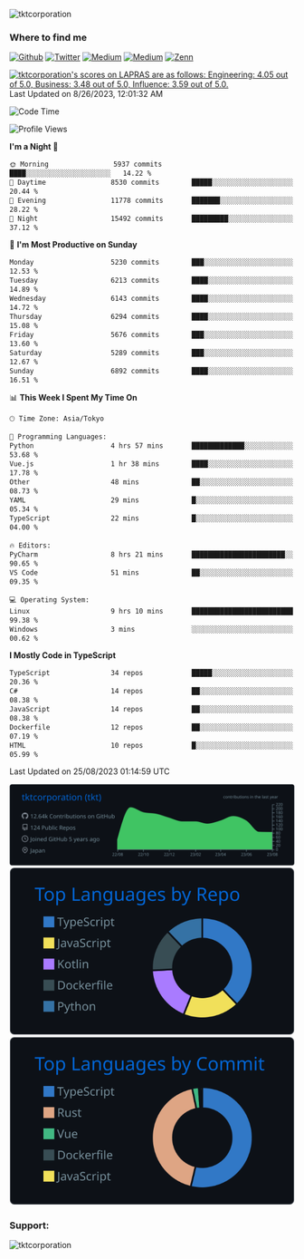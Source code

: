 <p align="left"> <img src="https://komarev.com/ghpvc/?username=tktcorporation&label=Profile%20views&color=0e75b6&style=flat" alt="tktcorporation" /> </p>

<h3>Where to find me</h3>
<p>
<a href="https://github.com/tktcorporation" target="_blank"><img alt="Github" src="https://img.shields.io/badge/GitHub-%2312100E.svg?&style=for-the-badge&logo=Github&logoColor=white" /></a>
<a href="https://twitter.com/tktcorporation" target="_blank"><img alt="Twitter" src="https://img.shields.io/badge/twitter-%231DA1F2.svg?&style=for-the-badge&logo=twitter&logoColor=white" /></a>
<a href="https://www.linkedin.com/in/tktcorporation" target="_blank"><img alt="Medium" src="https://img.shields.io/badge/linkdin-0a66c2.svg?&style=for-the-badge&logo=linkedin&logoColor=white" /></a>
<a href="https://qiita.com/tktcorporation" target="_blank"><img alt="Medium" src="https://img.shields.io/badge/qiita-55C500.svg?&style=for-the-badge&logo=qiita&logoColor=white" /></a>
<a href="https://zenn.dev/tktcorporation" target="_blank"><img alt="Zenn" src="https://img.shields.io/badge/Zenn-3EA8FF.svg?&style=for-the-badge&logo=Zenn&logoColor=white" /></a>
</p>

<!--START_SECTION:lapras-card-->
<p ><a href="https://lapras.com/public/tktcorporation" target="_blank" rel="noopener noreferrer"><img alt="tktcorporation's scores on LAPRAS are as follows: Engineering: 4.05 out of 5.0, Business: 3.48 out of 5.0, Influence: 3.59 out of 5.0." src="https://lapras-card-generator.vercel.app/api/svg?e=4.05&b=3.48&i=3.59&b1=%23232323&b2=%236d6d6d&i1=%23212121&i2=%23818181&l=en" width="300" ></a>  
Last Updated on 8/26/2023, 12:01:32 AM</p>
<!--END_SECTION:lapras-card-->
  
<!--START_SECTION:waka-->
![Code Time](http://img.shields.io/badge/Code%20Time-1%2C115%20hrs%207%20mins-blue)

![Profile Views](http://img.shields.io/badge/Profile%20Views-1-blue)

**I'm a Night 🦉** 

```text
🌞 Morning                5937 commits        ████░░░░░░░░░░░░░░░░░░░░░   14.22 % 
🌆 Daytime                8530 commits        █████░░░░░░░░░░░░░░░░░░░░   20.44 % 
🌃 Evening                11778 commits       ███████░░░░░░░░░░░░░░░░░░   28.22 % 
🌙 Night                  15492 commits       █████████░░░░░░░░░░░░░░░░   37.12 % 
```
📅 **I'm Most Productive on Sunday** 

```text
Monday                   5230 commits        ███░░░░░░░░░░░░░░░░░░░░░░   12.53 % 
Tuesday                  6213 commits        ████░░░░░░░░░░░░░░░░░░░░░   14.89 % 
Wednesday                6143 commits        ████░░░░░░░░░░░░░░░░░░░░░   14.72 % 
Thursday                 6294 commits        ████░░░░░░░░░░░░░░░░░░░░░   15.08 % 
Friday                   5676 commits        ███░░░░░░░░░░░░░░░░░░░░░░   13.60 % 
Saturday                 5289 commits        ███░░░░░░░░░░░░░░░░░░░░░░   12.67 % 
Sunday                   6892 commits        ████░░░░░░░░░░░░░░░░░░░░░   16.51 % 
```


📊 **This Week I Spent My Time On** 

```text
🕑︎ Time Zone: Asia/Tokyo

💬 Programming Languages: 
Python                   4 hrs 57 mins       █████████████░░░░░░░░░░░░   53.68 % 
Vue.js                   1 hr 38 mins        ████░░░░░░░░░░░░░░░░░░░░░   17.78 % 
Other                    48 mins             ██░░░░░░░░░░░░░░░░░░░░░░░   08.73 % 
YAML                     29 mins             █░░░░░░░░░░░░░░░░░░░░░░░░   05.34 % 
TypeScript               22 mins             █░░░░░░░░░░░░░░░░░░░░░░░░   04.00 % 

🔥 Editors: 
PyCharm                  8 hrs 21 mins       ███████████████████████░░   90.65 % 
VS Code                  51 mins             ██░░░░░░░░░░░░░░░░░░░░░░░   09.35 % 

💻 Operating System: 
Linux                    9 hrs 10 mins       █████████████████████████   99.38 % 
Windows                  3 mins              ░░░░░░░░░░░░░░░░░░░░░░░░░   00.62 % 
```

**I Mostly Code in TypeScript** 

```text
TypeScript               34 repos            █████░░░░░░░░░░░░░░░░░░░░   20.36 % 
C#                       14 repos            ██░░░░░░░░░░░░░░░░░░░░░░░   08.38 % 
JavaScript               14 repos            ██░░░░░░░░░░░░░░░░░░░░░░░   08.38 % 
Dockerfile               12 repos            ██░░░░░░░░░░░░░░░░░░░░░░░   07.19 % 
HTML                     10 repos            █░░░░░░░░░░░░░░░░░░░░░░░░   05.99 % 
```




 Last Updated on 25/08/2023 01:14:59 UTC
<!--END_SECTION:waka-->

[![](https://raw.githubusercontent.com/tktcorporation/tktcorporation/master/profile-summary-card-output/github_dark/0-profile-details.svg)](https://github.com/vn7n24fzkq/github-profile-summary-cards)
[![](https://raw.githubusercontent.com/tktcorporation/tktcorporation/master/profile-summary-card-output/github_dark/1-repos-per-language.svg)](https://github.com/vn7n24fzkq/github-profile-summary-cards) [![](https://raw.githubusercontent.com/tktcorporation/tktcorporation/master/profile-summary-card-output/github_dark/2-most-commit-language.svg)](https://github.com/vn7n24fzkq/github-profile-summary-cards)

<h3 align="left">Support:</h3>
<p><a href="https://www.buymeacoffee.com/tktcorporation"> <img align="left" src="https://cdn.buymeacoffee.com/buttons/v2/default-yellow.png" height="50" width="210" alt="tktcorporation" /></a></p><br><br>
